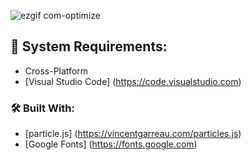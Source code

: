 ![ezgif com-optimize](https://user-images.githubusercontent.com/45048950/97809138-2670af00-1ca6-11eb-8f44-6ffec3830f63.gif)


## 🧰 System Requirements:
* Cross-Platform
* [Visual Studio Code] (https://code.visualstudio.com)

### 🛠️ Built With:
* [particle.js] (https://vincentgarreau.com/particles.js)
* [Google Fonts] (https://fonts.google.com)


